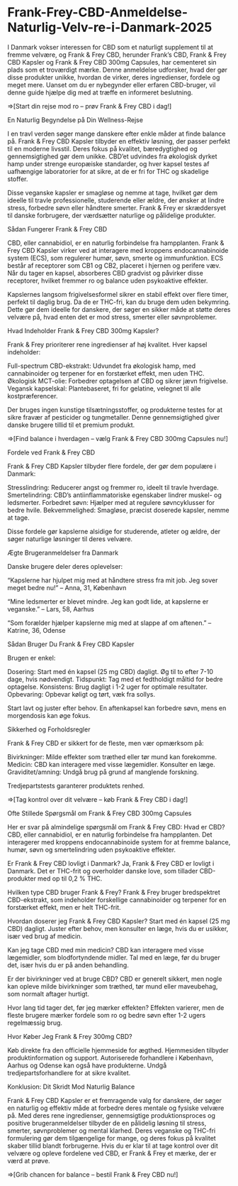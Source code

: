 # Frank-Frey-CBD-Anmeldelse-Naturlig-Velv-re-i-Danmark-2025

I Danmark vokser interessen for CBD som et naturligt supplement til at fremme velvære, og Frank & Frey CBD, herunder Frank’s CBD, Frank & Frey CBD Kapsler og Frank & Frey CBD 300mg Capsules, har cementeret sin plads som et troværdigt mærke. Denne anmeldelse udforsker, hvad der gør disse produkter unikke, hvordan de virker, deres ingredienser, fordele og meget mere. Uanset om du er nybegynder eller erfaren CBD-bruger, vil denne guide hjælpe dig med at træffe en informeret beslutning.

⇒[Start din rejse mod ro – prøv Frank & Frey CBD i dag!]

En Naturlig Begyndelse på Din Wellness-Rejse

I en travl verden søger mange danskere efter enkle måder at finde balance på. Frank & Frey CBD Kapsler tilbyder en effektiv løsning, der passer perfekt til en moderne livsstil. Deres fokus på kvalitet, bæredygtighed og gennemsigtighed gør dem unikke. CBD’et udvindes fra økologisk dyrket hamp under strenge europæiske standarder, og hver kapsel testes af uafhængige laboratorier for at sikre, at de er fri for THC og skadelige stoffer.

Disse veganske kapsler er smagløse og nemme at tage, hvilket gør dem ideelle til travle professionelle, studerende eller ældre, der ønsker at lindre stress, forbedre søvn eller håndtere smerter. Frank & Frey er skræddersyet til danske forbrugere, der værdsætter naturlige og pålidelige produkter.

Sådan Fungerer Frank & Frey CBD

CBD, eller cannabidiol, er en naturlig forbindelse fra hampplanten. Frank & Frey CBD Kapsler virker ved at interagere med kroppens endocannabinoide system (ECS), som regulerer humør, søvn, smerte og immunfunktion. ECS består af receptorer som CB1 og CB2, placeret i hjernen og perifere væv. Når du tager en kapsel, absorberes CBD gradvist og påvirker disse receptorer, hvilket fremmer ro og balance uden psykoaktive effekter.

Kapslernes langsom frigivelsesformel sikrer en stabil effekt over flere timer, perfekt til daglig brug. Da de er THC-fri, kan du bruge dem uden bekymring. Dette gør dem ideelle for danskere, der søger en sikker måde at støtte deres velvære på, hvad enten det er mod stress, smerter eller søvnproblemer.

Hvad Indeholder Frank & Frey CBD 300mg Kapsler?

Frank & Frey prioriterer rene ingredienser af høj kvalitet. Hver kapsel indeholder:

Full-spectrum CBD-ekstrakt: Udvundet fra økologisk hamp, med cannabinoider og terpener for en forstærket effekt, men uden THC.
Økologisk MCT-olie: Forbedrer optagelsen af CBD og sikrer jævn frigivelse.
Vegansk kapselskal: Plantebaseret, fri for gelatine, velegnet til alle kostpræferencer.

Der bruges ingen kunstige tilsætningsstoffer, og produkterne testes for at sikre fravær af pesticider og tungmetaller. Denne gennemsigtighed giver danske brugere tillid til et premium produkt.

⇒[Find balance i hverdagen – vælg Frank & Frey CBD 300mg Capsules nu!]

Fordele ved Frank & Frey CBD

Frank & Frey CBD Kapsler tilbyder flere fordele, der gør dem populære i Danmark:

Stresslindring: Reducerer angst og fremmer ro, ideelt til travle hverdage.
Smertelindring: CBD’s antiinflammatoriske egenskaber lindrer muskel- og ledsmerter.
Forbedret søvn: Hjælper med at regulere søvncyklusser for bedre hvile.
Bekvemmelighed: Smagløse, præcist doserede kapsler, nemme at tage.

Disse fordele gør kapslerne alsidige for studerende, atleter og ældre, der søger naturlige løsninger til deres velvære.

Ægte Brugeranmeldelser fra Danmark

Danske brugere deler deres oplevelser:

“Kapslerne har hjulpet mig med at håndtere stress fra mit job. Jeg sover meget bedre nu!” – Anna, 31, København

“Mine ledsmerter er blevet mindre. Jeg kan godt lide, at kapslerne er veganske.” – Lars, 58, Aarhus

“Som forælder hjælper kapslerne mig med at slappe af om aftenen.” – Katrine, 36, Odense

Sådan Bruger Du Frank & Frey CBD Kapsler

Brugen er enkel:

Dosering: Start med én kapsel (25 mg CBD) dagligt. Øg til to efter 7-10 dage, hvis nødvendigt.
Tidspunkt: Tag med et fedtholdigt måltid for bedre optagelse.
Konsistens: Brug dagligt i 1-2 uger for optimale resultater.
Opbevaring: Opbevar køligt og tørt, væk fra sollys.

Start lavt og juster efter behov. En aftenkapsel kan forbedre søvn, mens en morgendosis kan øge fokus.

Sikkerhed og Forholdsregler

Frank & Frey CBD er sikkert for de fleste, men vær opmærksom på:

Bivirkninger: Milde effekter som træthed eller tør mund kan forekomme.
Medicin: CBD kan interagere med visse lægemidler. Konsulter en læge.
Graviditet/amning: Undgå brug på grund af manglende forskning.

Tredjepartstests garanterer produktets renhed.

⇒[Tag kontrol over dit velvære – køb Frank & Frey CBD i dag!]

Ofte Stillede Spørgsmål om Frank & Frey CBD 300mg Capsules

Her er svar på almindelige spørgsmål om Frank & Frey CBD:
Hvad er CBD?
CBD, eller cannabidiol, er en naturlig forbindelse fra hampplanten. Det interagerer med kroppens endocannabinoide system for at fremme balance, humør, søvn og smertelindring uden psykoaktive effekter.

Er Frank & Frey CBD lovligt i Danmark?
Ja, Frank & Frey CBD er lovligt i Danmark. Det er THC-frit og overholder danske love, som tillader CBD-produkter med op til 0,2 % THC.

Hvilken type CBD bruger Frank & Frey?
Frank & Frey bruger bredspektret CBD-ekstrakt, som indeholder forskellige cannabinoider og terpener for en forstærket effekt, men er helt THC-frit.

Hvordan doserer jeg Frank & Frey CBD Kapsler?
Start med én kapsel (25 mg CBD) dagligt. Juster efter behov, men konsulter en læge, hvis du er usikker, især ved brug af medicin.

Kan jeg tage CBD med min medicin?
CBD kan interagere med visse lægemidler, som blodfortyndende midler. Tal med en læge, før du bruger det, især hvis du er på anden behandling.

Er der bivirkninger ved at bruge CBD?
CBD er generelt sikkert, men nogle kan opleve milde bivirkninger som træthed, tør mund eller maveubehag, som normalt aftager hurtigt.

Hvor lang tid tager det, før jeg mærker effekten?
Effekten varierer, men de fleste brugere mærker fordele som ro og bedre søvn efter 1-2 ugers regelmæssig brug.

Hvor Køber Jeg Frank & Frey 300mg CBD?

Køb direkte fra den officielle hjemmeside for ægthed. Hjemmesiden tilbyder produktinformation og support. Autoriserede forhandlere i København, Aarhus og Odense kan også have produkterne. Undgå tredjepartsforhandlere for at sikre kvalitet.

Konklusion: Dit Skridt Mod Naturlig Balance

Frank & Frey CBD Kapsler er et fremragende valg for danskere, der søger en naturlig og effektiv måde at forbedre deres mentale og fysiske velvære på. Med deres rene ingredienser, gennemsigtige produktionsproces og positive brugeranmeldelser tilbyder de en pålidelig løsning til stress, smerter, søvnproblemer og mental klarhed. Deres veganske og THC-fri formulering gør dem tilgængelige for mange, og deres fokus på kvalitet skaber tillid blandt forbrugerne. Hvis du er klar til at tage kontrol over dit velvære og opleve fordelene ved CBD, er Frank & Frey et mærke, der er værd at prøve.

⇒[Grib chancen for balance – bestil Frank & Frey CBD nu!]
